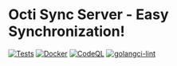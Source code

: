 # Octi Sync Server - Easy Synchronization!

[![Tests](https://go.jakob-moeller.cloud/octi-sync-server/actions/workflows/test.yaml/badge.svg?branch=main)](https://go.jakob-moeller.cloud/octi-sync-server/actions/workflows/test.yaml)
[![Docker](https://go.jakob-moeller.cloud/octi-sync-server/actions/workflows/docker-publish.yml/badge.svg)](https://go.jakob-moeller.cloud/octi-sync-server/actions/workflows/docker-publish.yml)
[![CodeQL](https://go.jakob-moeller.cloud/octi-sync-server/actions/workflows/codeql.yml/badge.svg)](https://go.jakob-moeller.cloud/octi-sync-server/actions/workflows/codeql.yml)
[![golangci-lint](https://go.jakob-moeller.cloud/octi-sync-server/actions/workflows/golangci-lint.yaml/badge.svg)](https://go.jakob-moeller.cloud/octi-sync-server/actions/workflows/golangci-lint.yaml)
